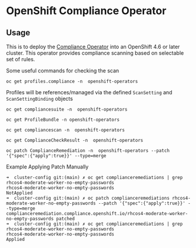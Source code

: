 # OpenShift Compliance Operator

## Usage

This is to deploy the [Compliance Operator](https://docs.openshift.com/container-platform/4.6/security/compliance_operator/compliance-operator-understanding.html) into an OpenShift 4.6 or later cluster. This operator
provides compliance scanning based on selectable set of rules.

Some useful commands for checking the scan


`oc get profiles.compliance -n  openshift-operators`

Profiles will be references/managed via the defined `ScanSetting` and `ScanSettingBinding` objects

`oc get compliancesuite -n  openshift-operators`

`oc get ProfileBundle -n openshift-operators`

`oc get compliancescan -n  openshift-operators`

`oc get ComplianceCheckResult -n  openshift-operators`

`oc patch ComplianceRemediation -n  openshift-operators --patch '{"spec":{"apply":true}}' --type=merge`

Example Applying Patch Manually

```
➜  cluster-config git:(main) ✗ oc get complianceremediations | grep rhcos4-moderate-worker-no-empty-passwords 
rhcos4-moderate-worker-no-empty-passwords                                    NotApplied
➜  cluster-config git:(main) ✗ oc patch complianceremediations rhcos4-moderate-worker-no-empty-passwords --patch '{"spec":{"apply":true}}' --type=merge  
complianceremediation.compliance.openshift.io/rhcos4-moderate-worker-no-empty-passwords patched
➜  cluster-config git:(main) ✗ oc get complianceremediations | grep rhcos4-moderate-worker-no-empty-passwords                                          
rhcos4-moderate-worker-no-empty-passwords                                    Applied
```



